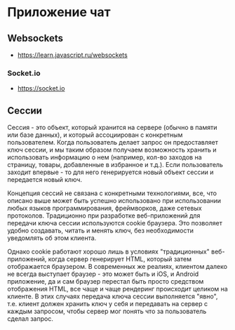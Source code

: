 # Приложение чат

## Websockets

- https://learn.javascript.ru/websockets

### Socket.io

- https://socket.io


## Сессии

Сессия - это объект, который хранится на сервере (обычно в памяти или базе данных), и который 
ассоциирован с конкретным пользователем. Когда пользователь делает запрос он предоставляет ключ
сессии, и мы таким образом получаем возможность хранить и использовать информацию о нем (например, 
кол-во заходов на страницу, товары, добавленные в избранное и т.д.). Если пользователь заходит 
впервые - то для него генерируется новый объект сессии и передается новый ключ.


Концепция сессий не связана с конкретными технологиями, все, что описано выше может быть успешно 
использовано при использовании любых языков программирования, фреймворков, даже сетевых протоколов. 
Традиционно при разработке веб-приложений для передачи ключа сессии используются cookie 
браузера. Это позволяет удобно создавать, читать и менять ключ, без необходимости уведомлять об этом
клиента.


Однако cookie работают хорошо лишь в условиях "традиционных" веб-приложений, когда сервер генерирует
HTML, который затем отображается браузером. В современных же реалиях, клиентом далеко не всегда
выступает браузер - это может быть и iOS, и Android приложение, да и сам браузер перестал быть 
просто средством отображения HTML, все чаще и чаще рендеринг происходит целиком на клиенте. В этих
случаях передача ключа сессии выполняется "явно", т.е. клиент должен хранить ключ у себя и 
передавать на сервер с каждым запросом, чтобы сервер мог понять что за пользователь сделал запрос.
